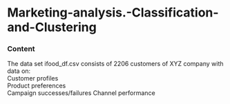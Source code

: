 # Marketing-analysis.-Classification-and-Clustering
### Content  
The data set ifood_df.csv consists of 2206 customers of XYZ company with data on:   
  Customer profiles   
  Product preferences  
  Campaign successes/failures
  Channel performance

